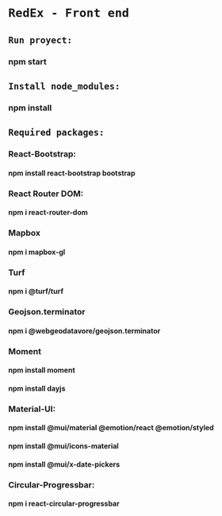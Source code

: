 # `RedEx - Front end`

## `Run proyect:`
### npm start

## `Install node_modules:`
### npm install

## `Required packages:`
### React-Bootstrap: 
#### npm install react-bootstrap bootstrap
### React Router DOM:
#### npm i react-router-dom
### Mapbox
#### npm i mapbox-gl
### Turf
#### npm i @turf/turf
### Geojson.terminator
#### npm i @webgeodatavore/geojson.terminator
### Moment
#### npm install moment
#### npm install dayjs
### Material-UI: 
#### npm install @mui/material @emotion/react @emotion/styled
#### npm install @mui/icons-material
#### npm install @mui/x-date-pickers
### Circular-Progressbar:
#### npm i react-circular-progressbar